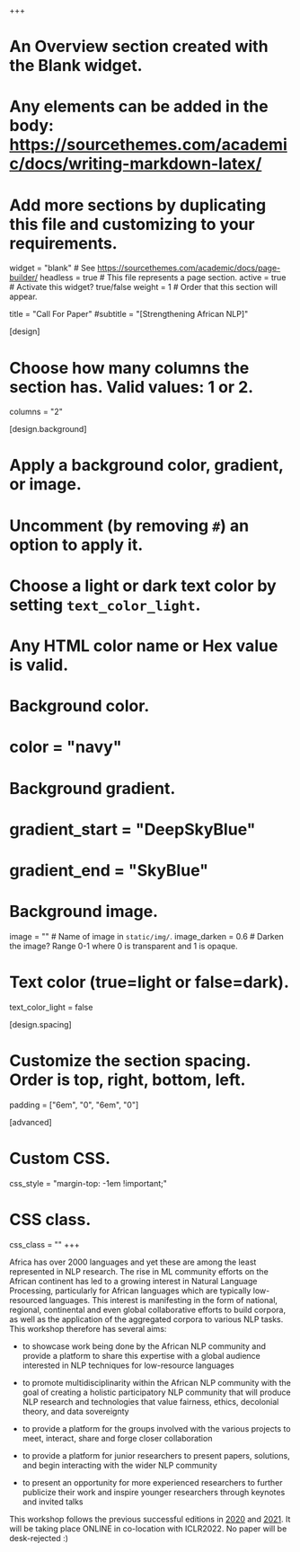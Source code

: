 +++
# An Overview section created with the Blank widget.
# Any elements can be added in the body: https://sourcethemes.com/academic/docs/writing-markdown-latex/
# Add more sections by duplicating this file and customizing to your requirements.

widget = "blank"  # See https://sourcethemes.com/academic/docs/page-builder/
headless = true  # This file represents a page section.
active = true  # Activate this widget? true/false
weight = 1  # Order that this section will appear.

title = "Call For Paper"
#subtitle = "[Strengthening African NLP]"

[design]
  # Choose how many columns the section has. Valid values: 1 or 2.
  columns = "2"

[design.background]
  # Apply a background color, gradient, or image.
  #   Uncomment (by removing `#`) an option to apply it.
  #   Choose a light or dark text color by setting `text_color_light`.
  #   Any HTML color name or Hex value is valid.

  # Background color.
  # color = "navy"
  
  # Background gradient.
  # gradient_start = "DeepSkyBlue"
  # gradient_end = "SkyBlue"
  
  # Background image.
  image = ""  # Name of image in `static/img/`.
  image_darken = 0.6  # Darken the image? Range 0-1 where 0 is transparent and 1 is opaque.

  # Text color (true=light or false=dark).
  text_color_light = false

[design.spacing]
  # Customize the section spacing. Order is top, right, bottom, left.
  padding = ["6em", "0", "6em", "0"]

[advanced]
 # Custom CSS. 
 css_style = "margin-top: -1em !important;"
 
 # CSS class.
 css_class = ""
+++

Africa has over 2000 languages and yet these are among the least represented in NLP research. The rise in ML community efforts on the African continent has led to a growing interest in Natural Language Processing, particularly for African languages which are typically low-resourced languages. This interest is manifesting in the form of national, regional, continental and even global collaborative efforts to build corpora, as well as the application of the aggregated corpora to various NLP tasks. This workshop therefore has several aims:

+ to showcase work being done by the African NLP community and provide a platform to share this expertise with a global audience interested in NLP techniques for low-resource languages

+ to promote multidisciplinarity within the African NLP community with the goal of creating a holistic participatory NLP community that will produce NLP research and technologies that value fairness, ethics, decolonial theory, and data sovereignty

+ to provide a platform for the groups involved with the various projects to meet, interact, share and forge closer collaboration

+ to provide a platform for junior researchers to present papers, solutions, and begin interacting with the wider NLP community

+ to present an opportunity for more experienced researchers to further publicize their work and inspire younger researchers through keynotes and invited talks

This workshop follows the previous successful editions in [2020](https://africanlp-workshop.github.io) and [2021](https://sites.google.com/view/africanlp-workshop). It will be taking place ONLINE in co-location with ICLR2022. No paper will be desk-rejected :)



